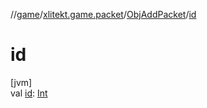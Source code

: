 //[game](../../../index.md)/[xlitekt.game.packet](../index.md)/[ObjAddPacket](index.md)/[id](id.md)

# id

[jvm]\
val [id](id.md): [Int](https://kotlinlang.org/api/latest/jvm/stdlib/kotlin/-int/index.html)
